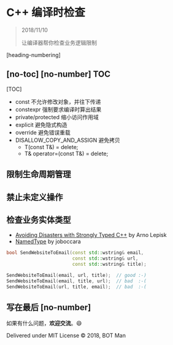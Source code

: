 ﻿# C++ 编译时检查

> 2018/11/10
>
> 让编译器帮你检查业务逻辑限制

[heading-numbering]

## [no-toc] [no-number] TOC

[TOC]

- const 不允许修改对象，并往下传递
- constexpr 强制要求编译时算出结果
- private/protected 缩小访问作用域
- explicit 避免隐式构造
- override 避免错误重载
- DISALLOW_COPY_AND_ASSIGN 避免拷贝
  - T(const T&) = delete;
  - T& operator=(const T&) = delete;

## 限制生命周期管理

## 禁止未定义操作

## 检查业务实体类型

- [Avoiding Disasters with Strongly Typed C++](https://github.com/CppCon/CppCon2018/blob/master/Presentations/avoiding_disasters_with_strongly_typed_cpp/avoiding_disasters_with_strongly_typed_cpp__arno_lepisk__cppcon_2018.pdf) by Arno Lepisk
- [NamedType](https://github.com/joboccara/NamedType) by joboccara

``` cpp
bool SendWebsiteToEmail(const std::wstring& email,
                        const std::wstring& url,
                        const std::wstring& title);

SendWebsiteToEmail(email, url, title);  // good :-)
SendWebsiteToEmail(email, title, url);  // bad  :-(
SendWebsiteToEmail(url, title, email);  // bad  :-(
```

## 写在最后 [no-number]

如果有什么问题，**欢迎交流**。😄

Delivered under MIT License &copy; 2018, BOT Man

